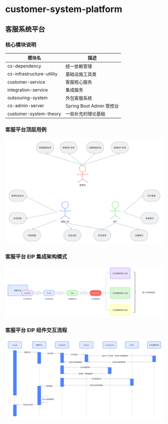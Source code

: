 # customer-system-platform

## 客服系统平台

### 核心模块说明

| 模块名                    | 描述                     |
| ------------------------- | ------------------------ |
| cs-dependency             | 统一依赖管理             |
| cs-infrastructure-utility | 基础设施工具类           |
| customer-service          | 客服核心服务             |
| integration-service       | 集成服务                 |
| outsouring-system         | 外包客服系统             |
| cs-admin-server           | Spring Boot Admin 管控台 |
| customer-system-theory    | 一些补充的理论基础       |

### 客服平台顶层用例

![客服平台顶层用例](docs/客服平台顶层用例.png)



### 客服平台 EIP 集成架构模式

![客服平台EIP集成架构模式](docs/客服平台EIP集成架构模式.png)

### 客服平台 EIP 组件交互流程

![客服平台EIP组件交互流程](docs/客服平台EIP组件交互流程.png)

